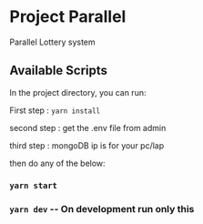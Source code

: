 # Project Parallel

Parallel Lottery system

## Available Scripts

In the project directory, you can run:

First step : `yarn install`

second step : get the .env file from admin

third step : mongoDB ip is for your pc/lap

then do any of the below:

### `yarn start`

### `yarn dev` -- On development run only this
